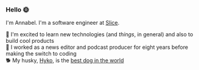 ### Hello 🌞

I'm Annabel. I'm a software engineer at [Slice](https://slicelife.com/pages/about-us).

🌵 I'm excited to learn new technologies (and _things_, in general) and also to build cool products  
💃 I worked as a news editor and podcast producer for eight years before making the switch to coding  
🐕 My husky, [Hyko](https://www.instagram.com/hykothehusky/), is the [best dog in the world](https://soundcloud.com/luke/best-dog-in-the-world)  
